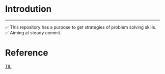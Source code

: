 # Introdution  
---  
:white_check_mark: This repository has a purpose to get strategies of problem solving skills.  
:white_check_mark: Aiming at steady commit.  

# Reference  
[TIL](https://brunch.co.kr/@aria-grande/7)  
